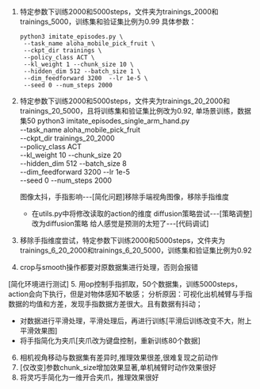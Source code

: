1. 特定参数下训练2000和5000steps，文件夹为trainings_2000和trainings_5000，训练集和验证集比例为0.99
   具体参数：
   ```
   python3 imitate_episodes.py \
    --task_name aloha_mobile_pick_fruit \
    --ckpt_dir trainings \
    --policy_class ACT \
    --kl_weight 1 --chunk_size 10 \
    --hidden_dim 512 --batch_size 1 \
    --dim_feedforward 3200  --lr 1e-5 \
    --seed 0 --num_steps 2000
   ```

2. 特定参数下训练2000和5000steps，文件夹为trainings_20_2000和trainings_20_5000，且将训练集和验证集比例改为0.92, 单场景训练，数据集50
   python3 imitate_episodes_single_arm_hand.py \
   --task_name aloha_mobile_pick_fruit \
   --ckpt_dir trainings_20_2000 \
   --policy_class ACT \
   --kl_weight 10 --chunk_size 20 \
   --hidden_dim 512 --batch_size 8 \
   --dim_feedforward 3200  --lr 1e-5 \
   --seed 0 --num_steps 2000



   图像太抖，手指影响---[简化问题]移除手端视角图像，移除手指维度
   -  在utils.py中将修改读取的action的维度
   diffusion策略尝试---[策略调整]改为diffusion策略
   给人感觉是预测的太短了---[代码调试]



3. 移除手指维度尝试，特定参数下训练2000和5000steps，文件夹为trainings_6_20_2000和trainings_6_20_5000，训练集和验证集比例为0.92

4. crop与smooth操作都要对原数据集进行处理，否则会报错
   
[简化环境进行测试]
5. 用op控制手指抓取，50个数据集，训练5000steps，action会向下执行，但是对物体感知不敏感；
   分析原因：可视化出机械臂与手指数据的均值和方差，发现手指数据方差很大。且有数据有抖动；
   - 对数据进行平滑处理，平滑处理后，再进行训练[平滑后训练改变不大，附上平滑效果图]
   - 将手指简化为夹爪[夹爪改为键盘控制，重新训练80个数据]

6. 相机视角移动与数据集有差异时,推理效果很差,很难复现之前动作
7. [仅改变]参数chunk_size增加效果显著,单机械臂时动作效果很好
8. 将灵巧手简化为一维开合夹爪，推理效果很好